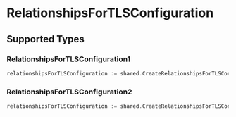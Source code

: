 # RelationshipsForTLSConfiguration


## Supported Types

### RelationshipsForTLSConfiguration1

```go
relationshipsForTLSConfiguration := shared.CreateRelationshipsForTLSConfigurationRelationshipsForTLSConfiguration1(shared.RelationshipsForTLSConfiguration1{/* values here */})
```

### RelationshipsForTLSConfiguration2

```go
relationshipsForTLSConfiguration := shared.CreateRelationshipsForTLSConfigurationRelationshipsForTLSConfiguration2(shared.RelationshipsForTLSConfiguration2{/* values here */})
```

